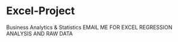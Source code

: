 # Excel-Project
Business Analytics &amp; Statistics
EMAIL ME FOR EXCEL REGRESSION ANALYSIS AND RAW DATA
